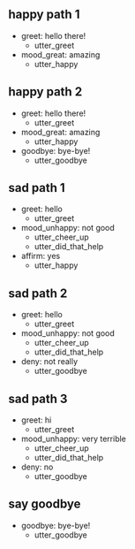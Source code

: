 ## happy path 1
* greet: hello there!   <!-- predicted: bot_challenge: hello there! -->
    - utter_greet   <!-- predicted: utter_iamabot -->
* mood_great: amazing   <!-- predicted: bot_challenge: amazing -->
    - utter_happy   <!-- predicted: utter_iamabot -->


## happy path 2
* greet: hello there!   <!-- predicted: bot_challenge: hello there! -->
    - utter_greet   <!-- predicted: utter_iamabot -->
* mood_great: amazing   <!-- predicted: bot_challenge: amazing -->
    - utter_happy   <!-- predicted: utter_iamabot -->
* goodbye: bye-bye!   <!-- predicted: bem: bye-bye! -->
    - utter_goodbye   <!-- predicted: utter_bem -->


## sad path 1
* greet: hello   <!-- predicted: negar: hello -->
    - utter_greet   <!-- predicted: utter_poxa -->
* mood_unhappy: not good   <!-- predicted: negar: not good -->
    - utter_cheer_up   <!-- predicted: utter_poxa -->
    - utter_did_that_help   <!-- predicted: action_listen -->
* affirm: yes   <!-- predicted: despedir: yes -->
    - utter_happy   <!-- predicted: utter_tchau -->


## sad path 2
* greet: hello   <!-- predicted: negar: hello -->
    - utter_greet   <!-- predicted: utter_poxa -->
* mood_unhappy: not good   <!-- predicted: negar: not good -->
    - utter_cheer_up   <!-- predicted: utter_poxa -->
    - utter_did_that_help   <!-- predicted: action_listen -->
* deny: not really   <!-- predicted: bot_challenge: not really -->
    - utter_goodbye   <!-- predicted: utter_iamabot -->


## sad path 3
* greet: hi   <!-- predicted: negar: hi -->
    - utter_greet   <!-- predicted: utter_poxa -->
* mood_unhappy: very terrible   <!-- predicted: negar: very terrible -->
    - utter_cheer_up   <!-- predicted: utter_poxa -->
    - utter_did_that_help   <!-- predicted: action_listen -->
* deny: no   <!-- predicted: negar: no -->
    - utter_goodbye   <!-- predicted: utter_poxa -->


## say goodbye
* goodbye: bye-bye!   <!-- predicted: bem: bye-bye! -->
    - utter_goodbye   <!-- predicted: utter_bem -->


